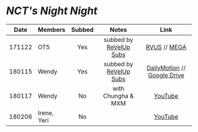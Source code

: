 # _NCT's Night Night_

|  Date  | Members     | Subbed |             Notes              |                                                                         Link                                                                          |
|:------:|:------------|:------:|:------------------------------:|:-----------------------------------------------------------------------------------------------------------------------------------------------------:|
| 171122 | OT5         |  Yes   | subbed by [ReVelUp Subs][rvus] |                                          [RVUS][171122_rvus_night_night] // [MEGA][171122_mega_night_night]                                           |
| 180115 | Wendy       |  Yes   | subbed by [ReVelUp Subs][rvus] | [DailyMotion](https://www.dailymotion.com/video/x6ry7t2) // [Google Drive](https://drive.google.com/file/d/12IzpOjKcuLjh38-Ywi2lev0d_5eNNkIt/preview) |
| 180117 | Wendy       |   No   |       with Chungha & MXM       |                                                        [YouTube](https://youtu.be/uIcaKW6r4rc)                                                        |
| 180206 | Irene, Yeri |   No   |                                |                                                        [YouTube](https://youtu.be/H4RfdAbCNpE)                                                        |

[171122_rvus_night_night]:https://revelupsubs.com/2017/11/22/eng-171122-red-velvet-ncts-night-night/
[171122_mega_night_night]:https://mega.nz/#!txwT0SyQ!uHCnBgSAJSXl9-bmI9oomenh-r6QI0aSrImcDKzvxmQ

[rvus]:https://revelupsubs.com/
